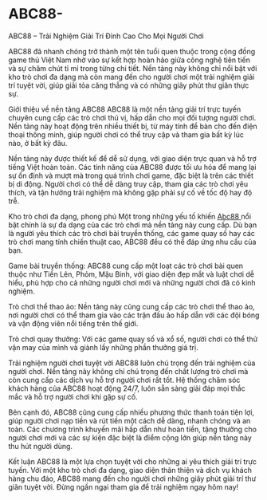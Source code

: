 # ABC88-
ABC88 – Trải Nghiệm Giải Trí Đỉnh Cao Cho Mọi Người Chơi

ABC88 đã nhanh chóng trở thành một tên tuổi quen thuộc trong cộng đồng game thủ Việt Nam nhờ vào sự kết hợp hoàn hảo giữa công nghệ tiên tiến và sự chăm chút tỉ mỉ trong từng chi tiết. Nền tảng này không chỉ nổi bật với kho trò chơi đa dạng mà còn mang đến cho người chơi một trải nghiệm giải trí tuyệt vời, giúp giải tỏa căng thẳng và có những giây phút thư giãn thực sự.

Giới thiệu về nền tảng ABC88
ABC88 là một nền tảng giải trí trực tuyến chuyên cung cấp các trò chơi thú vị, hấp dẫn cho mọi đối tượng người chơi. Nền tảng này hoạt động trên nhiều thiết bị, từ máy tính để bàn cho đến điện thoại thông minh, giúp người chơi có thể truy cập và tham gia bất kỳ lúc nào, ở bất kỳ đâu.

Nền tảng này được thiết kế để dễ sử dụng, với giao diện trực quan và hỗ trợ tiếng Việt hoàn toàn. Các tính năng của ABC88 được tối ưu hóa để mang lại sự ổn định và mượt mà trong quá trình chơi game, đặc biệt là trên các thiết bị di động. Người chơi có thể dễ dàng truy cập, tham gia các trò chơi yêu thích, và tận hưởng trải nghiệm mà không gặp phải sự cố về tốc độ hay độ trễ.

Kho trò chơi đa dạng, phong phú
Một trong những yếu tố khiến <a href=https://abc88-online.com> Abc88 </a>  nổi bật chính là sự đa dạng của các trò chơi mà nền tảng này cung cấp. Dù bạn là người yêu thích các trò chơi bài truyền thống, các game quay số hay các trò chơi mang tính chiến thuật cao, ABC88 đều có thể đáp ứng nhu cầu của bạn.

Game bài truyền thống: ABC88 cung cấp một loạt các trò chơi bài quen thuộc như Tiến Lên, Phỏm, Mậu Binh, với giao diện đẹp mắt và luật chơi dễ hiểu, phù hợp cho cả những người chơi mới và những người chơi đã có kinh nghiệm.

Trò chơi thể thao ảo: Nền tảng này cũng cung cấp các trò chơi thể thao ảo, nơi người chơi có thể tham gia vào các trận đấu ảo hấp dẫn với các đội bóng và vận động viên nổi tiếng trên thế giới.

Trò chơi quay thưởng: Với các game quay số và xổ số, người chơi có thể thử vận may của mình và giành lấy những phần thưởng giá trị.

Trải nghiệm người chơi tuyệt vời
ABC88 luôn chú trọng đến trải nghiệm của người chơi. Nền tảng này không chỉ chú trọng đến chất lượng trò chơi mà còn cung cấp các dịch vụ hỗ trợ người chơi rất tốt. Hệ thống chăm sóc khách hàng của ABC88 hoạt động 24/7, luôn sẵn sàng giải đáp mọi thắc mắc và hỗ trợ người chơi khi gặp sự cố.

Bên cạnh đó, ABC88 cũng cung cấp nhiều phương thức thanh toán tiện lợi, giúp người chơi nạp tiền và rút tiền một cách dễ dàng, nhanh chóng và an toàn. Các chương trình khuyến mãi hấp dẫn như hoàn tiền, tặng thưởng cho người chơi mới và các sự kiện đặc biệt là điểm cộng lớn giúp nền tảng này thu hút người dùng.

Kết luận
ABC88 là một lựa chọn tuyệt vời cho những ai yêu thích giải trí trực tuyến. Với một kho trò chơi đa dạng, giao diện thân thiện và dịch vụ khách hàng chu đáo, ABC88 mang đến cho người chơi những giây phút giải trí thư giãn tuyệt vời. Đừng ngần ngại tham gia để trải nghiệm ngay hôm nay!
